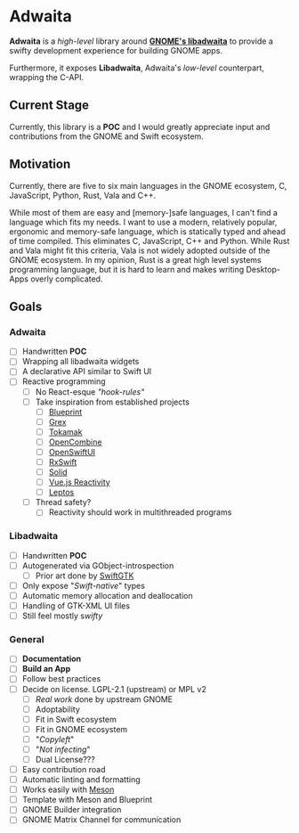 # Adwaita

**Adwaita** is a *high-level* library around **[GNOME's libadwaita](https://gnome.pages.gitlab.gnome.org/libadwaita)** to provide a swifty development
experience for building GNOME apps.

Furthermore, it exposes **Libadwaita**, Adwaita's *low-level* counterpart, wrapping the C-API.

## Current Stage

Currently, this library is a **POC** and I would greatly appreciate input and contributions from the GNOME and Swift ecosystem.

## Motivation

Currently, there are five to six main languages in the GNOME ecosystem, C, JavaScript, Python, Rust, Vala and C++.

While most of them are easy and \[memory-\]safe languages, I can't find a language which fits my needs.
I want to use a modern, relatively popular, ergonomic and memory-safe language, which is statically typed
and ahead of time compiled. This eliminates C, JavaScript, C++ and Python.
While Rust and Vala might fit this criteria, Vala is not widely adopted outside of the GNOME ecosystem.
In my opinion, Rust is a great high level systems programming language, but it is hard to learn
and makes writing Desktop-Apps overly complicated.

## Goals

### Adwaita

- [ ] Handwritten **POC**
- [ ] Wrapping all libadwaita widgets
- [ ] A declarative API similar to Swift UI
- [ ] Reactive programming
  - [ ] No React-esque *"hook-rules"*
  - [ ] Take inspiration from established projects
    - [ ] [Blueprint](https://www.jwestman.net/2022/04/12/next-steps-for-blueprint.html#reactive-ui-programming)
    - [ ] [Grex](https://refi64.dev/posts/introducing-grex.html)
    - [ ] [Tokamak](https://github.com/TokamakUI/Tokamak)
    - [ ] [OpenCombine](https://github.com/OpenCombine/OpenCombine)
    - [ ] [OpenSwiftUI](https://github.com/Cosmo/OpenSwiftUI)
    - [ ] [RxSwift](https://github.com/ReactiveX/RxSwift)
    - [ ] [Solid](https://github.com/solidjs/solid)
    - [ ] [Vue.js Reactivity](https://github.com/vuejs/core)
    - [ ] [Leptos](https://github.com/leptos-rs/leptos)
  - [ ] Thread safety?
    - [ ] Reactivity should work in multithreaded programs

### Libadwaita

- [ ] Handwritten **POC**
- [ ] Autogenerated via GObject-introspection
  - [ ] Prior art done by [SwiftGTK](https://github.com/rhx/SwiftGtk/tree/gtk4)
- [ ] Only expose "*Swift-native*" types
- [ ] Automatic memory allocation and deallocation
- [ ] Handling of GTK-XML UI files
- [ ] Still feel mostly s*wifty*

### General

- [ ] **Documentation**
- [ ] **Build an App**
- [ ] Follow best practices
- [ ] Decide on license. LGPL-2.1 (upstream) or MPL v2
  - [ ] *Real work* done by upstream GNOME
  - [ ] Adoptability
  - [ ] Fit in Swift ecosystem
  - [ ] Fit in GNOME ecosystem
  - [ ] "*Copyleft*"
  - [ ] "*Not infecting*"
  - [ ] Dual License???
- [ ] Easy contribution road
- [ ] Automatic linting and formatting
- [ ] Works easily with [Meson](https://meson.build)
- [ ] Template with Meson and Blueprint
- [ ] GNOME Builder integration
- [ ] GNOME Matrix Channel for communication

